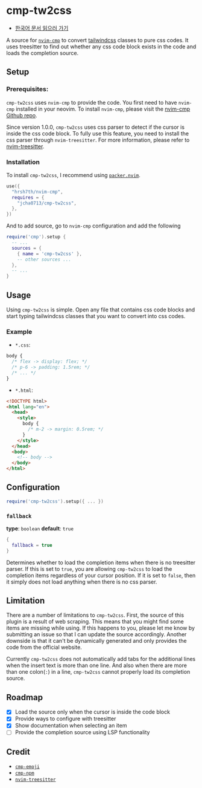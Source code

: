 # cmp-tw2css

- [한국어 문서 읽으러 가기](README-KO.md)

A source for [`nvim-cmp`](https://github.com/hrsh7th/nvim-cmp) to convert [tailwindcss](https://tailwindcss.com) classes to pure css codes.
It uses treesitter to find out whether any css code block exists in the code and loads the completion source.

## Setup

### Prerequisites:

`cmp-tw2css` uses `nvim-cmp` to provide the code. You first need to have `nvim-cmp` installed in your neovim. To install `nvim-cmp`, please visit the [nvim-cmp Github repo](https://github.com/hrsh7th/nvim-cmp).

Since version 1.0.0, `cmp-tw2css` uses css parser to detect if the cursor is inside the css code block. To fully use this feature, you need to install the css parser through `nvim-treesitter`. For more information, please refer to [nvim-treesitter](https://github.com/nvim-treesitter/nvim-treesitter).

### Installation

To install `cmp-tw2css`, I recommend using [`packer.nvim`](https://github.com/wbthomason/packer.nvim).

```lua
use({
  "hrsh7th/nvim-cmp",
  requires = {
    "jcha0713/cmp-tw2css",
  },
})
```

And to add source, go to `nvim-cmp` configuration and add the following

```lua
require('cmp').setup {
  -- ...
  sources = {
    { name = 'cmp-tw2css' },
    -- other sources ...
  },
  -- ...
}
```

## Usage

Using `cmp-tw2css` is simple. Open any file that contains css code blocks and start typing tailwindcss classes that you want to convert into css codes.

### Example

- `*.css`:

```css
body {
  /* flex -> display: flex; */
  /* p-6 -> padding: 1.5rem; */
  /* ... */
}
```

- `*.html`:

```html
<!DOCTYPE html>
<html lang="en">
  <head>
    <style>
      body {
        /* m-2 -> margin: 0.5rem; */
      }
    </style>
  </head>
  <body>
    <!-- body -->
  </body>
</html>
```

## Configuration

```lua
require('cmp-tw2css').setup({ ... })
```

### `fallback`

**type**: `boolean`
**default**: `true`

```lua
{
  fallback = true
}
```

Determines whether to load the completion items when there is no treesitter parser. If this is set to `true`, you are allowing `cmp-tw2css` to load the completion items regardless of your cursor position. If it is set to `false`, then it simply does not load anything when there is no css parser.

## Limitation

There are a number of limitations to `cmp-tw2css`. First, the source of this plugin is a result of web scraping. This means that you might find some items are missing while using. If this happens to you, please let me know by submitting an issue so that I can update the source accordingly. Another downside is that it can't be dynamically generated and only provides the code from the official website.

Currently `cmp-tw2css` does not automatically add tabs for the additional lines when the insert text is more than one line. And also when there are more than one colon(`:`) in a line, `cmp-tw2css` cannot properly load its completion source.

## Roadmap

- [x] Load the source only when the cursor is inside the code block
- [x] Provide ways to configure with treesitter
- [x] Show documentation when selecting an item
- [ ] Provide the completion source using LSP functionality

## Credit

- [`cmp-emoji`](https://github.com/hrsh7th/cmp-emoji)
- [`cmp-npm`](https://github.com/David-Kunz/cmp-npm)
- [`nvim-treesitter`](https://github.com/nvim-treesitter/nvim-treesitter)
